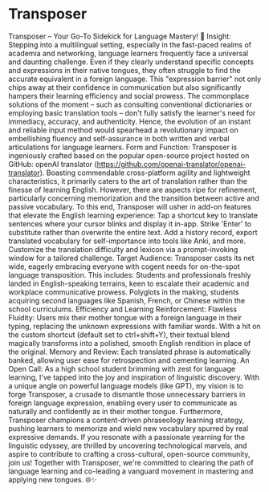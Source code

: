 # Transposer
 Transposer – Your Go-To Sidekick for Language Mastery! 🚀
Insight: Stepping into a multilingual setting, especially in the fast-paced realms of academia and networking, language learners frequently face a universal and daunting challenge. Even if they clearly understand specific concepts and expressions in their native tongues, they often struggle to find the accurate equivalent in a foreign language. This "expression barrier" not only chips away at their confidence in communication but also significantly hampers their learning efficiency and social prowess. The commonplace solutions of the moment – such as consulting conventional dictionaries or employing basic translation tools – don't fully satisfy the learner's need for immediacy, accuracy, and authenticity. Hence, the evolution of an instant and reliable input method would spearhead a revolutionary impact on embellishing fluency and self-assurance in both written and verbal articulations for language learners.
Form and Function: Transposer is ingeniously crafted based on the popular open-source project hosted on GitHub: openAI translator (https://github.com/openai-translator/openai-translator). Boasting commendable cross-platform agility and lightweight characteristics, it primarily caters to the art of translation rather than the finesse of learning English. However, there are aspects ripe for refinement, particularly concerning memorization and the transition between active and passive vocabulary. To this end, Transposer will usher in add-on features that elevate the English learning experience:
Tap a shortcut key to translate sentences where your cursor blinks and display it in-app. Strike 'Enter' to substitute rather than overwrite the entire text.
Add a history record, export translated vocabulary for self-importance into tools like Anki, and more.
Customize the translation difficulty and lexicon via a prompt-invoking window for a tailored challenge.
Target Audience: Transposer casts its net wide, eagerly embracing everyone with cogent needs for on-the-spot language transposition. This includes:
Students and professionals freshly landed in English-speaking terrains, keen to escalate their academic and workplace communicative prowess.
Polyglots in the making, students acquiring second languages like Spanish, French, or Chinese within the school curriculums.
Efficiency and Learning Reinforcement: Flawless Fluidity: Users mix their mother tongue with a foreign language in their typing, replacing the unknown expressions with familiar words. With a hit on the custom shortcut (default set to ctrl+shift+Y), their textual blend magically transforms into a polished, smooth English rendition in place of the original. Memory and Review: Each translated phrase is automatically banked, allowing user ease for retrospection and cementing learning.
An Open Call: As a high school student brimming with zest for language learning, I've tapped into the joy and inspiration of linguistic discovery. With a unique angle on powerful language models (like GPT), my vision is to forge Transposer, a crusade to dismantle those unnecessary barriers in foreign language expression, enabling every user to communicate as naturally and confidently as in their mother tongue. Furthermore, Transposer champions a content-driven phraseology learning strategy, pushing learners to memorize and wield new vocabulary spurred by real expressive demands. If you resonate with a passionate yearning for the linguistic odyssey, are thrilled by uncovering technological marvels, and aspire to contribute to crafting a cross-cultural, open-source community, join us! Together with Transposer, we're committed to clearing the path of language learning and co-leading a vanguard movement in mastering and applying new tongues. 🌐✨
